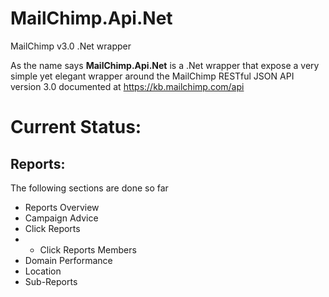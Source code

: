 # MailChimp.Api.Net
MailChimp v3.0 .Net wrapper

As the name says **MailChimp.Api.Net** is a .Net wrapper that expose a very simple yet elegant wrapper around the MailChimp RESTful JSON API version 3.0 documented at https://kb.mailchimp.com/api 

Current Status:
====
Reports:
---
The following sections are done so far
- Reports Overview
- Campaign Advice
- Click Reports
- - Click Reports Members
- Domain Performance
- Location
- Sub-Reports
